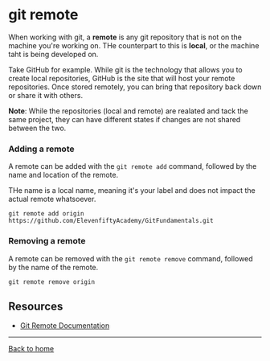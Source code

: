 # git remote

When working  with  git, a  **remote**  is  any  git repository that is not on the machine you're working on. THe counterpart to this is **local**, or the machine taht is being developed on.

Take GitHub for example. While git is the technology that allows you to create local repositories, GitHub is the site that will  host your remote repositories. Once stored remotely, you can bring that repository back down or share it with others. 

**Note**: While the repositories (local and remote) are realated and tack the same project, they can have different  states if changes are not shared between the two.

### Adding a remote

A remote can be added with the `git remote add` command, followed by the name and location of the remote. 

THe name is  a local name, meaning it's  your label and does not  impact the actual remote whatsoever.

```
git remote add origin https://github.com/ElevenfiftyAcademy/GitFundamentals.git
```

### Removing a remote

A remote can be removed with the `git remote remove` command, followed by the name of the  remote.

```
git remote remove origin
```

## Resources

- [Git Remote Documentation](https://git-scm.com/git-remote)

---

[Back to home](../README.md)



